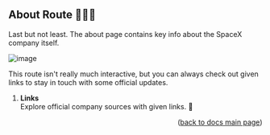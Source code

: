 ## About Route 📰📰📰

Last but not least. The about page contains key info about the SpaceX company itself.

![image](https://user-images.githubusercontent.com/77860645/145263558-6f441a84-1b38-4623-9759-221e0ed45c64.png)

This route isn't really much interactive, but you can always check out given links to stay in touch with some official updates.

<ol>
  <li><b>Links</b><br/>Explore official company sources with given links. 🚀</li>
</ol>

<p align="right">(<a href="..">back to docs main page</a>)</p>

